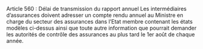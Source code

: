 Article 560 : Délai de transmission du rapport annuel
Les intermédiaires d’assurances doivent adresser un compte rendu annuel au Ministre en charge du secteur des assurances dans l’Etat membre contenant les états modèles ci-dessus ainsi que toute autre information que pourrait demander les autorités de contrôle des assurances au plus tard le 1er août de chaque année.